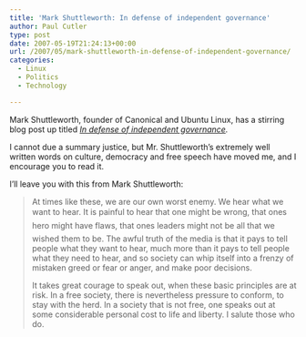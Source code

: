 ```yaml
---
title: 'Mark Shuttleworth: In defense of independent governance'
author: Paul Cutler
type: post
date: 2007-05-19T21:24:13+00:00
url: /2007/05/mark-shuttleworth-in-defense-of-independent-governance/
categories:
  - Linux
  - Politics
  - Technology

---
```

Mark Shuttleworth, founder of Canonical and Ubuntu Linux, has a stirring blog post up titled _[In defense of independent governance][1]._

I cannot due a summary justice, but Mr. Shuttleworth&#8217;s extremely well written words on culture, democracy and free speech have moved me, and I encourage you to read it.

I&#8217;ll leave you with this from Mark Shuttleworth:

> At times like these, we are our own worst enemy. We hear what we want to hear. It is painful to hear that one might be wrong, that ones hero might have flaws, that ones leaders might not be all that we wished them to be. The awful truth of the media is that it pays to tell people what they want to hear, much more than it pays to tell people what they need to hear, and so society can whip itself into a frenzy of mistaken greed or fear or anger, and make poor decisions.
> 
> It takes great courage to speak out, when these basic principles are at risk. In a free society, there is nevertheless pressure to conform, to stay with the herd. In a society that is not free, one speaks out at some considerable personal cost to life and liberty. I salute those who do.

 [1]: http://www.markshuttleworth.com/archives/120
